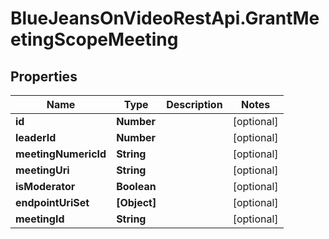 # BlueJeansOnVideoRestApi.GrantMeetingScopeMeeting

## Properties
Name | Type | Description | Notes
------------ | ------------- | ------------- | -------------
**id** | **Number** |  | [optional] 
**leaderId** | **Number** |  | [optional] 
**meetingNumericId** | **String** |  | [optional] 
**meetingUri** | **String** |  | [optional] 
**isModerator** | **Boolean** |  | [optional] 
**endpointUriSet** | **[Object]** |  | [optional] 
**meetingId** | **String** |  | [optional] 



